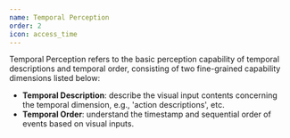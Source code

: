```yaml
---
name: Temporal Perception
order: 2
icon: access_time
---
```


Temporal Perception refers to the basic perception capability of temporal descriptions and temporal order, consisting of two fine-grained capability dimensions listed below:

- **Temporal Description**: describe the visual input contents concerning the temporal dimension, e.g., 'action descriptions', etc.
- **Temporal Order**: understand the timestamp and sequential order of events based on visual inputs.
